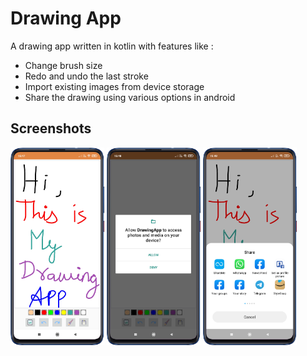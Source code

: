 # Drawing App 

A drawing app written in kotlin with features like :

- Change brush size
- Redo and undo the last stroke
- Import existing images from device storage
- Share the drawing using various options in android



## Screenshots

<p float="left">
  <img src="./Screenshots/canvasScreen.png" width=150 height=316.5/>
  <img src="./Screenshots/permissionScreen.png" width=150 height=316.5 /> 
  <img src="./Screenshots/shareScreen.png" width=150 height=316.5 />
</p>